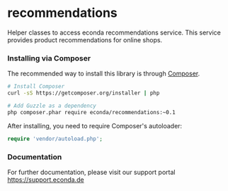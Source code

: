 recommendations
===============

Helper classes to access econda recommendations service. This service provides
product recommendations for online shops.

### Installing via Composer

The recommended way to install this library is through [Composer](http://getcomposer.org).


```bash
# Install Composer
curl -sS https://getcomposer.org/installer | php

# Add Guzzle as a dependency
php composer.phar require econda/recommendations:~0.1
```

After installing, you need to require Composer's autoloader:

```php
require 'vendor/autoload.php';
```

### Documentation
For further documentation, please visit our support portal https://support.econda.de


